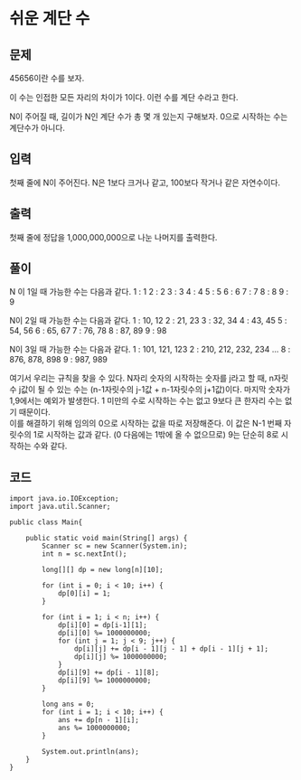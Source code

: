 # 쉬운 계단 수 

## 문제
45656이란 수를 보자.

이 수는 인접한 모든 자리의 차이가 1이다. 이런 수를 계단 수라고 한다.

N이 주어질 때, 길이가 N인 계단 수가 총 몇 개 있는지 구해보자. 0으로 시작하는 수는 계단수가 아니다.

## 입력
첫째 줄에 N이 주어진다. N은 1보다 크거나 같고, 100보다 작거나 같은 자연수이다.

## 출력
첫째 줄에 정답을 1,000,000,000으로 나눈 나머지를 출력한다.

## 풀이
N 이 1일 때 가능한 수는 다음과 같다.
1 : 1
2 : 2
3 : 3
4 : 4
5 : 5
6 : 6
7 : 7
8 : 8
9 : 9

N이 2일 때 가능한 수는 다음과 같다.
1 : 10, 12
2 : 21, 23
3 : 32, 34
4 : 43, 45
5 : 54, 56
6 : 65, 67
7 : 76, 78
8 : 87, 89
9 : 98

N이 3일 때 가능한 수는 다음과 같다.
 1 : 101, 121, 123
 2 : 210, 212, 232, 234
...
8 : 876, 878, 898
9 : 987, 989

여기서 우리는 규칙을 찾을 수 있다.
N자리 숫자의 시작하는 숫자를 j라고 할 때, n자릿수 j값이 될 수 있는 수는 (n-1자릿수의 j-1값 + n-1자릿수의 j+1값)이다. 
마지막 숫자가 1,9에서는 예외가 발생한다. 1 미만의 수로 시작하는 수는 없고 9보다 큰 한자리 수는 없기 때문이다.  
이를 해결하기 위해 임의의 0으로 시작하는 값을 따로 저장해준다. 이 값은 N-1 번째 자릿수의 1로 시작하는 값과 같다. (0 다음에는 1밖에 올 수 없으므로)
9는 단순히 8로 시작하는 수와 같다.

## 코드
```
import java.io.IOException;
import java.util.Scanner;

public class Main{

    public static void main(String[] args) {
        Scanner sc = new Scanner(System.in);
        int n = sc.nextInt();

        long[][] dp = new long[n][10];

        for (int i = 0; i < 10; i++) {
            dp[0][i] = 1;
        }

        for (int i = 1; i < n; i++) {
            dp[i][0] = dp[i-1][1];
            dp[i][0] %= 1000000000;
            for (int j = 1; j < 9; j++) {
                dp[i][j] += dp[i - 1][j - 1] + dp[i - 1][j + 1];
                dp[i][j] %= 1000000000;
            }
            dp[i][9] += dp[i - 1][8];
            dp[i][9] %= 1000000000;
        }

        long ans = 0;
        for (int i = 1; i < 10; i++) {
            ans += dp[n - 1][i];
            ans %= 1000000000;
        }

        System.out.println(ans);
    }
}

```
